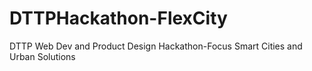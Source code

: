 # DTTPHackathon-FlexCity
DTTP Web Dev and Product Design Hackathon-Focus Smart Cities and Urban Solutions
